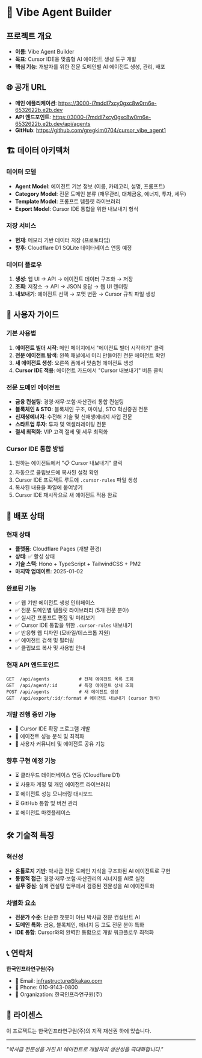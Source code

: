 # 🤖 Vibe Agent Builder

## 프로젝트 개요
- **이름**: Vibe Agent Builder
- **목표**: Cursor IDE용 맞춤형 AI 에이전트 생성 도구 개발
- **핵심 기능**: 개발자를 위한 전문 도메인별 AI 에이전트 생성, 관리, 배포

## 🌐 공개 URL
- **메인 애플리케이션**: https://3000-i7mddl7xcy0gxc8w0rn6e-6532622b.e2b.dev
- **API 엔드포인트**: https://3000-i7mddl7xcy0gxc8w0rn6e-6532622b.e2b.dev/api/agents
- **GitHub**: https://github.com/gregkim0704/cursor_vibe_agent1

## 🏗️ 데이터 아키텍처

### 데이터 모델
- **Agent Model**: 에이전트 기본 정보 (이름, 카테고리, 설명, 프롬프트)
- **Category Model**: 전문 도메인 분류 (재무관리, 대체금융, 에너지, 투자, 세무)
- **Template Model**: 프롬프트 템플릿 라이브러리
- **Export Model**: Cursor IDE 통합을 위한 내보내기 형식

### 저장 서비스
- **현재**: 메모리 기반 데이터 저장 (프로토타입)
- **향후**: Cloudflare D1 SQLite 데이터베이스 연동 예정

### 데이터 플로우
1. **생성**: 웹 UI → API → 에이전트 데이터 구조화 → 저장
2. **조회**: 저장소 → API → JSON 응답 → 웹 UI 렌더링
3. **내보내기**: 에이전트 선택 → 포맷 변환 → Cursor 규칙 파일 생성

## 👥 사용자 가이드

### 기본 사용법
1. **에이전트 빌더 시작**: 메인 페이지에서 "에이전트 빌더 시작하기" 클릭
2. **전문 에이전트 탐색**: 왼쪽 패널에서 미리 만들어진 전문 에이전트 확인
3. **새 에이전트 생성**: 오른쪽 폼에서 맞춤형 에이전트 생성
4. **Cursor IDE 적용**: 에이전트 카드에서 "Cursor 내보내기" 버튼 클릭

### 전문 도메인 에이전트
- **금융 컨설팅**: 경영·재무·보험·자산관리 통합 컨설팅
- **블록체인 & STO**: 블록체인 구조, 마이닝, STO 혁신증권 전문
- **신재생에너지**: 수전해 기술 및 신재생에너지 사업 전문
- **스타트업 투자**: 투자 및 액셀러레이팅 전문
- **절세 최적화**: VIP 고객 절세 및 세무 최적화

### Cursor IDE 통합 방법
1. 원하는 에이전트에서 "📋 Cursor 내보내기" 클릭
2. 자동으로 클립보드에 복사된 설정 확인
3. Cursor IDE 프로젝트 루트에 `.cursor-rules` 파일 생성
4. 복사된 내용을 파일에 붙여넣기
5. Cursor IDE 재시작으로 새 에이전트 적용 완료

## 🚀 배포 상태

### 현재 상태
- **플랫폼**: Cloudflare Pages (개발 환경)
- **상태**: ✅ 활성 상태
- **기술 스택**: Hono + TypeScript + TailwindCSS + PM2
- **마지막 업데이트**: 2025-01-02

### 완료된 기능
- ✅ 웹 기반 에이전트 생성 인터페이스
- ✅ 전문 도메인별 템플릿 라이브러리 (5개 전문 분야)
- ✅ 실시간 프롬프트 편집 및 미리보기
- ✅ Cursor IDE 통합을 위한 `.cursor-rules` 내보내기
- ✅ 반응형 웹 디자인 (모바일/데스크톱 지원)
- ✅ 에이전트 검색 및 필터링
- ✅ 클립보드 복사 및 사용법 안내

### 현재 API 엔드포인트
```
GET  /api/agents           # 전체 에이전트 목록 조회
GET  /api/agent/:id        # 특정 에이전트 상세 조회
POST /api/agents           # 새 에이전트 생성
GET  /api/export/:id/:format # 에이전트 내보내기 (cursor 형식)
```

### 개발 진행 중인 기능
- 🔄 Cursor IDE 확장 프로그램 개발
- 🔄 에이전트 성능 분석 및 최적화
- 🔄 사용자 커뮤니티 및 에이전트 공유 기능

### 향후 구현 예정 기능
- ⏳ 클라우드 데이터베이스 연동 (Cloudflare D1)
- ⏳ 사용자 계정 및 개인 에이전트 라이브러리
- ⏳ 에이전트 성능 모니터링 대시보드
- ⏳ GitHub 통합 및 버전 관리
- ⏳ 에이전트 마켓플레이스

## 🛠️ 기술적 특징

### 혁신성
- **온톨로지 기반**: 박사급 전문 도메인 지식을 구조화된 AI 에이전트로 구현
- **통합적 접근**: 경영·재무·보험·자산관리의 시너지를 AI로 실현
- **실무 중심**: 실제 컨설팅 업무에서 검증된 전문성을 AI 에이전트화

### 차별화 요소
- **전문가 수준**: 단순한 챗봇이 아닌 박사급 전문 컨설턴트 AI
- **도메인 특화**: 금융, 블록체인, 에너지 등 고도 전문 분야 특화
- **IDE 통합**: Cursor와의 완벽한 통합으로 개발 워크플로우 최적화

## 📞 연락처
**한국인프라연구원(주)**
- 📧 Email: infrastructure@kakao.com
- 📱 Phone: 010-9143-0800
- 🏢 Organization: 한국인프라연구원(주)

## 📄 라이센스
이 프로젝트는 한국인프라연구원(주)의 지적 재산권 하에 있습니다.

---

*"박사급 전문성을 가진 AI 에이전트로 개발자의 생산성을 극대화합니다."*